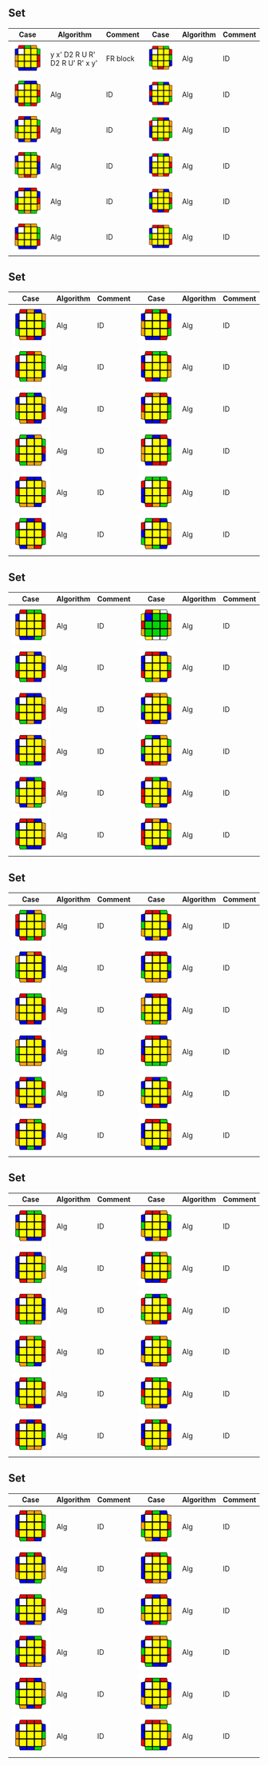 Set 
------------------------
Case | Algorithm | Comment | Case | Algorithm | Comment
----------- | ----------- | ------------ | ----------- | ----------- | ------------
<img src="Images/1.jpg" width="150"> | y x' D2 R U R' D2 R U' R' x y' | FR block |	![](Images/7.jpg?raw=true) | Alg | ID
![](Images/2.jpg?raw=true) | Alg | ID	|	![](Images/8.jpg?raw=true) | Alg | ID
![](Images/3.jpg?raw=true) | Alg | ID	|	![](Images/9.jpg?raw=true) | Alg | ID
![](Images/4.jpg?raw=true) | Alg | ID	|	![](Images/10.jpg?raw=true) | Alg | ID
![](Images/5.jpg?raw=true) | Alg | ID	|	![](Images/11.jpg?raw=true) | Alg | ID
![](Images/6.jpg?raw=true) | Alg | ID	|	![](Images/12.jpg?raw=true) | Alg | ID
Set 
------------------------
Case | Algorithm | Comment | Case | Algorithm | Comment
----------- | ----------- | ------------ | ----------- | ----------- | ------------
![](Images/13.jpg?raw=true) | Alg | ID	|	![](Images/19.jpg?raw=true) | Alg | ID
![](Images/14.jpg?raw=true) | Alg | ID	|	![](Images/20.jpg?raw=true) | Alg | ID
![](Images/15.jpg?raw=true) | Alg | ID	|	![](Images/21.jpg?raw=true) | Alg | ID
![](Images/16.jpg?raw=true) | Alg | ID	|	![](Images/22.jpg?raw=true) | Alg | ID
![](Images/17.jpg?raw=true) | Alg | ID	|	![](Images/23.jpg?raw=true) | Alg | ID
![](Images/18.jpg?raw=true) | Alg | ID	|	![](Images/24.jpg?raw=true) | Alg | ID
Set 
------------------------
Case | Algorithm | Comment | Case | Algorithm | Comment
----------- | ----------- | ------------ | ----------- | ----------- | ------------
![](Images/25.jpg?raw=true) | Alg | ID	|	![](Images/31.jpg?raw=true) | Alg | ID
![](Images/26.jpg?raw=true) | Alg | ID	|	![](Images/32.jpg?raw=true) | Alg | ID
![](Images/27.jpg?raw=true) | Alg | ID	|	![](Images/33.jpg?raw=true) | Alg | ID
![](Images/28.jpg?raw=true) | Alg | ID	|	![](Images/34.jpg?raw=true) | Alg | ID
![](Images/29.jpg?raw=true) | Alg | ID	|	![](Images/35.jpg?raw=true) | Alg | ID
![](Images/30.jpg?raw=true) | Alg | ID	|	![](Images/36.jpg?raw=true) | Alg | ID
Set 
------------------------
Case | Algorithm | Comment | Case | Algorithm | Comment
----------- | ----------- | ------------ | ----------- | ----------- | ------------
![](Images/37.jpg?raw=true) | Alg | ID	|	![](Images/43.jpg?raw=true) | Alg | ID
![](Images/38.jpg?raw=true) | Alg | ID	|	![](Images/44.jpg?raw=true) | Alg | ID
![](Images/39.jpg?raw=true) | Alg | ID	|	![](Images/45.jpg?raw=true) | Alg | ID
![](Images/40.jpg?raw=true) | Alg | ID	|	![](Images/46.jpg?raw=true) | Alg | ID
![](Images/41.jpg?raw=true) | Alg | ID	|	![](Images/47.jpg?raw=true) | Alg | ID
![](Images/42.jpg?raw=true) | Alg | ID	|	![](Images/48.jpg?raw=true) | Alg | ID
Set 
------------------------
Case | Algorithm | Comment | Case | Algorithm | Comment
----------- | ----------- | ------------ | ----------- | ----------- | ------------
![](Images/49.jpg?raw=true) | Alg | ID	|	![](Images/55.jpg?raw=true) | Alg | ID
![](Images/50.jpg?raw=true) | Alg | ID	|	![](Images/56.jpg?raw=true) | Alg | ID
![](Images/51.jpg?raw=true) | Alg | ID	|	![](Images/57.jpg?raw=true) | Alg | ID
![](Images/52.jpg?raw=true) | Alg | ID	|	![](Images/58.jpg?raw=true) | Alg | ID
![](Images/53.jpg?raw=true) | Alg | ID	|	![](Images/59.jpg?raw=true) | Alg | ID
![](Images/54.jpg?raw=true) | Alg | ID	|	![](Images/60.jpg?raw=true) | Alg | ID
Set 
------------------------
Case | Algorithm | Comment | Case | Algorithm | Comment
----------- | ----------- | ------------ | ----------- | ----------- | ------------
![](Images/61.jpg?raw=true) | Alg | ID	|	![](Images/67.jpg?raw=true) | Alg | ID
![](Images/62.jpg?raw=true) | Alg | ID	|	![](Images/68.jpg?raw=true) | Alg | ID
![](Images/63.jpg?raw=true) | Alg | ID	|	![](Images/69.jpg?raw=true) | Alg | ID
![](Images/64.jpg?raw=true) | Alg | ID	|	![](Images/70.jpg?raw=true) | Alg | ID
![](Images/65.jpg?raw=true) | Alg | ID	|	![](Images/71.jpg?raw=true) | Alg | ID
![](Images/66.jpg?raw=true) | Alg | ID	|	![](Images/72.jpg?raw=true) | Alg | ID
